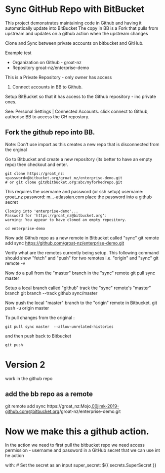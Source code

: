 # Sync GitHub Repo with BitBucket

This project demonstrates maintaining code in Github and having it automatically update into BitBucket
The copy in BB is a Fork that pulls from upstream and updates on a github action when the upstream changes

Clone and Sync between private accounts on bitbucket and GitHub.

Example test
- Organization on Github - groat-nz
- Repository groat-nz/enterprise-demo

This is a Private Repository - only owner has access

1. Connect accounts in BB to Github. 

Setup BitBucket so that it has access to the Github repository - inc private ones.

See: Personal Settings | Connected Accounts.
click connect to Github,  authorise BB to access the GH repostory.

## Fork the github repo into BB.

Note: Don't use import as this creates a new repo that is disconnected from the orginal

Go to Bitbucket and create a new repository (its better to have an empty repo)
then checkout and enter.

    git clone https://groat_nz:<password>@bitbucket.org/groat_nz/enterprise-demo.git
    # or git clone git@bitbucket.org:abc/myforkedrepo.git

This requires the username and password (or ssh setup)
    username: groat_nz
    password: m...-atlassian.com
place the password into a github secret

    Cloning into 'enterprise-demo'...
    Password for 'https://groat_nz@bitbucket.org': 
    warning: You appear to have cloned an empty repository.

    cd enterprise-demo

Now add Github repo as a new remote in Bitbucket called "sync"
    git remote add sync https://github.com/groat-nz/enterprise-demo.git

Verify what are the remotes currently being setup. This following command should show "fetch" and "push" for two remotes i.e. "origin" and "sync"
    git remote -v

Now do a pull from the "master" branch in the "sync" remote 
    git pull sync master

Setup a local branch called "github" track the "sync" remote's "master" branch
    git branch --track github sync/master

Now push the local "master" branch to the "origin" remote in Bitbucket.
    git push -u origin master
    
To pull changes from the original :

    git pull sync master  --allow-unrelated-histories


and then push back to Bitbucket

    git push 

# Version 2
work in the github repo 

## add the bb repo as a remote
git remote add sync https://groat_nz:Mojo,00jimk-2019-github.com@bitbucket.org/groat-nz/enterprise-demo.git

# Now we make this a github action. 

In the action we need to first pull the bitbucket repo
we need access permission - username and password in a GitHub secret that 
we can use int he action

  with: # Set the secret as an input
      super_secret: ${{ secrets.SuperSecret }}
